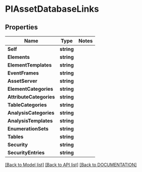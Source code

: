 # PIAssetDatabaseLinks

## Properties
Name | Type | Notes
------------ | ------------- | -------------
**Self** | **string**
**Elements** | **string**
**ElementTemplates** | **string**
**EventFrames** | **string**
**AssetServer** | **string**
**ElementCategories** | **string**
**AttributeCategories** | **string**
**TableCategories** | **string**
**AnalysisCategories** | **string**
**AnalysisTemplates** | **string**
**EnumerationSets** | **string**
**Tables** | **string**
**Security** | **string**
**SecurityEntries** | **string**

[[Back to Model list]](../../DOCUMENTATION.md#documentation-for-models) [[Back to API list]](../../DOCUMENTATION.md#documentation-for-api-endpoints) [[Back to DOCUMENTATION]](../../DOCUMENTATION.md)
